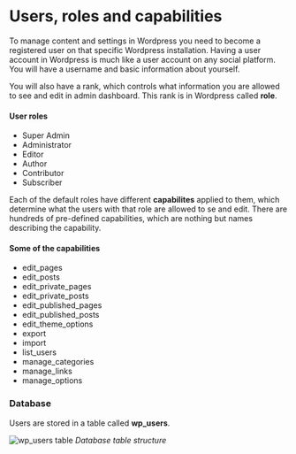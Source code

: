 # Users, roles and capabilities

To manage content and settings in Wordpress you need to become a registered user on that specific Wordpress installation. Having a user account in Wordpress is much like a user account on any social platform. You will have a username and basic information about yourself.

You will also have a rank, which controls what information you are allowed to see and edit in admin dashboard. This rank is in Wordpress called **role**.

#### User roles

- Super Admin
- Administrator
- Editor
- Author
- Contributor
- Subscriber

Each of the default roles have different **capabilites** applied to them, which determine what the users with that role are allowed to se and edit. There are hundreds of pre-defined capabilities, which are nothing but names describing the capability.

#### Some of the capabilities
- edit_pages
- edit_posts
- edit_private_pages
- edit_private_posts
- edit_published_pages
- edit_published_posts
- edit_theme_options
- export
- import
- list_users
- manage_categories
- manage_links
- manage_options

### Database
Users are stored in a table called **wp_users**. 

![wp_users table]({{site.baseurl}}/describe-wp_users.png)
*Database table structure*
